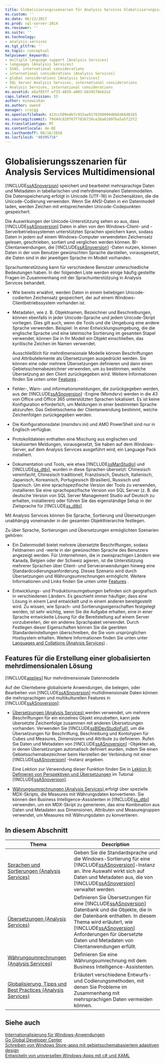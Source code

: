 ```yaml
---
title: Globalisierungsszenarien für Analysis Services Globalisierungsszenarien | Microsoft-Dokumentation
ms.custom: ''
ms.date: 06/13/2017
ms.prod: sql-server-2014
ms.reviewer: ''
ms.suite: ''
ms.technology:
- analysis-services
ms.tgt_pltfrm: ''
ms.topic: conceptual
helpviewer_keywords:
- multiple language support [Analysis Services]
- languages [Analysis Services]
- SSAS, international considerations
- international considerations [Analysis Services]
- global considerations [Analysis Services]
- SQL Server Analysis Services, international considerations
- Analysis Services, international considerations
ms.assetid: e8af85ff-ef33-4659-a003-bb34578eb2a2
caps.latest.revision: 33
author: minewiskan
ms.author: owend
manager: craigg
ms.openlocfilehash: 423cc509e4b7c915ae9170350090d866d66d6165
ms.sourcegitcommit: 79d4dc820767f7836720ce26a61097ba5a5f23f2
ms.translationtype: MT
ms.contentlocale: de-DE
ms.lasthandoff: 08/16/2018
ms.locfileid: "40395716"
---
```

# <a name="globalization-scenarios-for-analysis-services-multiidimensional"></a>Globalisierungsszenarien für Analysis Services Multidimensional
  [!INCLUDE[ssASnoversion](../includes/ssasnoversion-md.md)] speichert und bearbeitet mehrsprachige Daten und Metadaten in tabellarischen und mehrdimensionalen Datenmodellen. Die Datenspeicherung erfolgt in Unicode (UTF-16) in Zeichensätzen, die die Unicode-Codierung verwenden. Wenn Sie ANSI-Daten in ein Datenmodell laden, werden Zeichen mit entsprechenden Unicode-Codepunkten gespeichert.  
  
 Die Auswirkungen der Unicode-Unterstützung sehen so aus, dass [!INCLUDE[ssASnoversion](../includes/ssasnoversion-md.md)] Daten in allen von den Windows-Client- und -Serverbetriebssystemen unterstützten Sprachen speichern kann, sodass Daten in jedem auf einem Windows-Computer verwendeten Zeichensatz gelesen, geschrieben, sortiert und verglichen werden können. BI-Clientanwendungen, die [!INCLUDE[ssASnoversion](../includes/ssasnoversion-md.md)] -Daten nutzen, können Daten in der vom Benutzer gewünschten Sprache darstellen, vorausgesetzt, die Daten sind in der jeweiligen Sprache im Modell vorhanden.  
  
 Sprachunterstützung kann für verschiedene Benutzer unterschiedliche Bedeutungen haben. In der folgenden Liste werden einige häufig gestellte Fragen im Zusammenhang mit der Sprachunterstützung in Analysis Services behandelt.  
  
-   Wie bereits erwähnt, werden Daten in einem beliebigen Unicode-codierten Zeichensatz gespeichert, der auf einem Windows-Clientbetriebssystem vorhanden ist.  
  
-   Metadaten, wie z. B. Objektnamen, Bezeichner und Beschreibungen, können ebenfalls in jeder Unicode-Sprache und jedem Unicode-Skript vorliegen. Dies gilt auch, wenn die Tools und die Umgebung eine andere Sprache verwenden. Beispiel: In einer Entwicklungsumgebung, die die englische Sprache und eine lateinische Sortierung im gesamten Stapel verwendet, können Sie in Ihr Modell ein Objekt einschließen, das kyrillische Zeichen im Namen verwendet.  
  
     Ausschließlich für mehrdimensionale Modelle können Beschriftungen und Attributelemente als Übersetzungen ausgedrückt werden. Sie können eine oder mehrere Übersetzungen definieren und dann einen Gebietsschemabezeichner verwenden, um zu bestimmen, welche Übersetzung an den Client zurückgegeben wird. Weitere Informationen finden Sie unten unter [Features](#bkmk_features) .  
  
-   Fehler-, Warn- und informationsmeldungen, die zurückgegeben werden, aus der [!INCLUDE[ssASnoversion](../includes/ssasnoversion-md.md)] -Engine (Msmdsrv) werden in die 43 von Office und Office 365 unterstützten Sprachen lokalisiert. Es ist keine Konfiguration erforderlich, um Meldungen in einer bestimmten Sprache abzurufen. Das Gebietsschema der Clientanwendung bestimmt, welche Zeichenfolgen zurückgegeben werden.  
  
-   Die Konfigurationsdatei (msmdsrv.ini) und AMO PowerShell sind nur in Englisch verfügbar.  
  
-   Protokolldateien enthalten eine Mischung aus englischen und lokalisierten Meldungen, vorausgesetzt, Sie haben auf dem Windows-Server, auf dem Analysis Services ausgeführt wird, ein Language Pack installiert.  
  
-   Dokumentation und Tools, wie etwa [!INCLUDE[ssManStudio](../includes/ssmanstudio-md.md)] und [!INCLUDE[ss_dtbi](../includes/ss-dtbi-md.md)], wurden in diese Sprachen übersetzt: Chinesisch vereinfacht, Chinesisch traditionell, Französisch, Deutsch, Italienisch, Japanisch, Koreanisch, Portugiesisch (Brasilien), Russisch und Spanisch. Um eine sprachspezifische Version der Tools zu verwenden, installieren Sie eine sprachspezifische Version von SQL Server (z. B. die deutsche Version von SQL Server Management Studio auf Deutsch zu erhalten, installieren) oder führen Sie das eigenständige Setup in der Zielsprache für [!INCLUDE[ss_dtbi](../includes/ss-dtbi-md.md)].  
  
 Mit Analysis Services können Sie Sprache, Sortierung und Übersetzungen unabhängig voneinander in der gesamten Objekthierarchie festlegen.  
  
 Zu über Sprache, Sortierungen und Übersetzungen ermöglichten Szenarien gehören:  
  
-   Ein Datenmodell bietet mehrere übersetzte Beschriftungen, sodass Feldnamen und -werte in der gewünschten Sprache des Benutzers angezeigt werden. Für Unternehmen, die in zweisprachigen Ländern wie Kanada, Belgien oder der Schweiz agieren, ist die Unterstützung mehrerer Sprachen über Client- und Serveranwendungen hinweg eine Standardcodierungsanforderung. Dieses Szenario wird durch Übersetzungen und Währungsumrechnungen ermöglicht. Weitere Informationen und Links finden Sie unten unter [Features](#bkmk_features) .  
  
-   Entwicklungs- und Produktionsumgebungen befinden sich geografisch in verschiedenen Ländern. Es geschieht immer häufiger, dass eine Lösung in einem Land entwickelt und in einem anderen bereitgestellt wird. Zu wissen, wie Sprach- und Sortierungseigenschaften festgelegt werden, ist sehr wichtig, wenn Sie die Aufgabe erhalten, eine in einer Sprache entwickelte Lösung für die Bereitstellung auf einem Server vorzubereiten, der ein anderes Sprachpaket verwendet. Durch Festlegen dieser Eigenschaften können Sie die geerbten Standardeinstellungen überschreiben, die Sie vom ursprünglichen Hostsystem erhalten. Weitere Informationen finden Sie unten unter [Languages and Collations &#40;Analysis Services&#41;](languages-and-collations-analysis-services.md) .  
  
##  <a name="bkmk_features"></a> Features für die Erstellung einer globalisierten mehrdimensionalen Lösung  
 [!INCLUDE[applies](../includes/applies-md.md)] Nur mehrdimensionale Datenmodelle  
  
 Auf der Clientebene globalisierte Anwendungen, die belegen, oder Bearbeiten von [!INCLUDE[ssASnoversion](../includes/ssasnoversion-md.md)] multidimensionale Daten können die mehrsprachigen und multikulturellen Features in [!INCLUDE[ssASnoversion](../includes/ssasnoversion-md.md)]:  
  
-   [Übersetzungen &#40;Analysis Services&#41; ](translations-analysis-services.md) werden verwendet, um mehrere Beschriftungen für ein einzelnes Objekt einzubetten, kann jede übersetzte Zeichenfolge zusammen mit anderen Übersetzungen vorhanden. Verwenden Sie [!INCLUDE[ssBIDevStudioFull](../includes/ssbidevstudiofull-md.md)], um die Übersetzungen für Beschriftung, Beschreibung und Kontotypen für Cubes und Measures, Dimensionen und Attribute zu definieren. Rufen Sie Daten und Metadaten von [!INCLUDE[ssASnoversion](../includes/ssasnoversion-md.md)] -Objekten ab, in denen Übersetzungen automatisch definiert wurden, indem Sie einen Gebietsschemabezeichner beim Herstellen der Verbindung mit einer [!INCLUDE[ssASnoversion](../includes/ssasnoversion-md.md)] -Instanz angeben.  
  
     Eine Lektion zur Verwendung dieser Funktion finden Sie in [Lektion 9: Definieren von Perspektiven und Übersetzungen](lesson-9-defining-perspectives-and-translations.md) im Tutorial [!INCLUDE[ssASnoversion](../includes/ssasnoversion-md.md)].  
  
-   [Währungsumrechnungen &#40;Analysis Services&#41; ](currency-conversions-analysis-services.md) erfolgt über spezielle MDX-Skripts, die Measures mit Währungsdaten konvertieren. Sie können den Business Intelligence-Assistenten in [!INCLUDE[ss_dtbi](../includes/ss-dtbi-md.md)] verwenden, um ein MDX-Skript zu generieren, das eine Kombination aus Daten und Metadaten aus Dimensionen, Attributen und Measuregruppen verwendet, um Measures mit Währungsdaten zu konvertieren.  
  
## <a name="in-this-section"></a>In diesem Abschnitt  
  
|Thema|Description|  
|-----------|-----------------|  
|[Sprachen und Sortierungen &#40;Analysis Services&#41;](languages-and-collations-analysis-services.md)|Geben Sie die Standardsprache und die Windows-Sortierung für eine [!INCLUDE[ssASnoversion](../includes/ssasnoversion-md.md)]-Instanz an. Ihre Auswahl wirkt sich auf Daten und Metadaten aus, die von [!INCLUDE[ssASnoversion](../includes/ssasnoversion-md.md)] verwaltet werden.|  
|[Übersetzungen &#40;Analysis Services&#41;](translations-analysis-services.md)|Definieren Sie Übersetzungen für eine [!INCLUDE[ssASnoversion](../includes/ssasnoversion-md.md)] Datenbank und die Objekte, die in der Datenbank enthalten. In diesem Thema wird erläutert, wie [!INCLUDE[ssASnoversion](../includes/ssasnoversion-md.md)] Anforderungen für übersetzte Daten und Metadaten von Clientanwendungen erfüllt.|  
|[Währungsumrechnungen &#40;Analysis Services&#41;](currency-conversions-analysis-services.md)|Definieren Sie eine Währungsumrechnung mit dem Business Intelligence-Assistenten.|  
|[Globalisierung, Tipps und Best Practices &#40;Analysis Services&#41;](globalization-tips-and-best-practices-analysis-services.md)|Erläutert verschiedene Entwurfs- und Codierungsmethoden, mit denen Sie Probleme im Zusammenhang mit mehrsprachigen Daten vermeiden können.|  
  
## <a name="see-also"></a>Siehe auch  
 [Internationalisierung für Windows-Anwendungen](/windows/desktop/Intl/international-support)   
 [Go Global Developer Center](http://msdn.microsoft.com/goglobal/bb871628.aspx)   
 [Schreiben von Windows Store-apps mit gebietsschemabasiertem adaptiven design](http://blogs.windows.com/buildingapps/2014/03/06/writing-windows-store-apps-with-locale-based-adaptive-design/)   
 [Entwickeln von universellen Windows-Apps mit c# und XAML](http://www.microsoftvirtualacademy.com/training-courses/developing-universal-windows-apps-with-c-and-xaml)  
  
  
